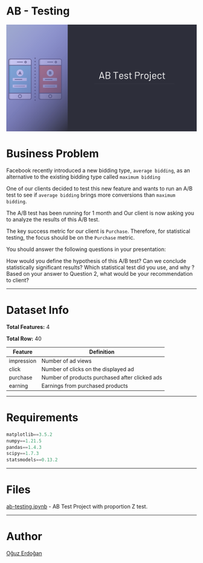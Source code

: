 # AB - Testing

![Project](/images/project.png)

# Business Problem

Facebook recently introduced a new bidding type, `average bidding`, as an alternative to the existing bidding type called `maximum bidding`

One of our clients decided to test this new feature and wants to run an A/B test to see if `average bidding` brings more conversions than `maximum bidding`.

The A/B test has been running for 1 month and Our client is now asking you to analyze the results of this A/B test.

The key success metric for our client is `Purchase`.
Therefore, for statistical testing, the focus should be on the `Purchase` metric.

You should answer the following questions in your presentation:

How would you define the hypothesis of this A/B test?
Can we conclude statistically significant results?
Which statistical test did you use, and why ?
Based on your answer to Question 2, what would be your recommendation to client?

---

# Dataset Info

**Total Features:** 4

**Total Row:** 40

| Feature | Definition |
| --- | --- |
| impression | Number of ad views |
| click | Number of clicks on the displayed ad |
| purchase | Number of products purchased after clicked ads |
| earning | Earnings from purchased products |

---

# Requirements

```python
matplotlib==3.5.2
numpy==1.21.5
pandas==1.4.3
scipy==1.7.3
statsmodels==0.13.2
```

---

# **Files**

[ab-testing.ipynb](https://github.com/oguzerdo/ab-testing/blob/main/ab-testing.ipynb) - AB Test Project with proportion Z test.

---

# Author

[Oğuz Erdoğan](http://www.oguzerdogan.com)